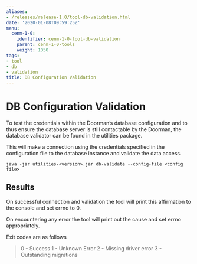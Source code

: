 ```yaml
---
aliases:
- /releases/release-1.0/tool-db-validation.html
date: '2020-01-08T09:59:25Z'
menu:
  cenm-1-0:
    identifier: cenm-1-0-tool-db-validation
    parent: cenm-1-0-tools
    weight: 1050
tags:
- tool
- db
- validation
title: DB Configuration Validation
---
```



# DB Configuration Validation

To test the credentials within the Doorman’s database configuration and to thus ensure
the database server is still contactable by the Doorman, the database validator can be found in the utilities package.

This will make a connection using the credentials specified in the configuration file to the database
instance and validate the data access.

```shell
java -jar utilities-<version>.jar db-validate --config-file <config file>
```


## Results

On successful connection and validation the tool will print this affirmation to the console and
set errno to 0.

On encountering any error the tool will print out the cause and set errno appropriately.

Exit codes are as follows

> 
> 0 - Success
> 1 - Unknown Error
> 2 - Missing driver error
> 3 - Outstanding migrations


